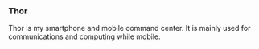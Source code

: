 ### Thor

Thor is my smartphone and mobile command center. It is mainly used for communications and computing while mobile.
